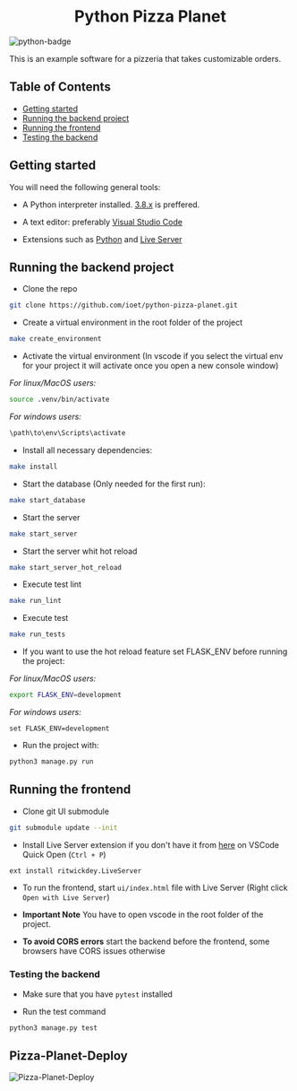 <h1 align="center"> Python Pizza Planet </h1>

![python-badge](https://img.shields.io/badge/python-%2314354C.svg?style=for-the-badge&logo=python&logoColor=white)

This is an example software for a pizzeria that takes customizable orders.

## Table of Contents

- [Getting started](#getting-started)
- [Running the backend project](#running-the-backend-project)
- [Running the frontend](#running-the-frontend)
- [Testing the backend](#testing-the-backend)

## Getting started

You will need the following general tools:

- A Python interpreter installed. [3.8.x](https://www.python.org/downloads/release/python-3810/) is preffered.

- A text editor: preferably [Visual Studio Code](https://code.visualstudio.com/download)

- Extensions such as [Python](https://marketplace.visualstudio.com/items?itemName=ms-python.python) and [Live Server](https://marketplace.visualstudio.com/items?itemName=ritwickdey.LiveServer)

## Running the backend project

- Clone the repo

```bash
git clone https://github.com/ioet/python-pizza-planet.git
```

- Create a virtual environment in the root folder of the project

```bash
make create_environment
```

- Activate the virtual environment (In vscode if you select the virtual env for your project it will activate once you open a new console window)

_For linux/MacOS users:_

```bash
source .venv/bin/activate 
```

_For windows users:_

```cmd
\path\to\env\Scripts\activate
```

- Install all necessary dependencies:

```bash
make install
```

- Start the database (Only needed for the first run):

```bash
make start_database
```

- Start the server

```bash
make start_server
```

- Start the server whit hot reload

```bash
make start_server_hot_reload
```

- Execute test lint

```bash
make run_lint
```

- Execute test

```bash
make run_tests
```

- If you want to use the hot reload feature set FLASK_ENV before running the project:

_For linux/MacOS users:_

```bash
export FLASK_ENV=development 
```

_For windows users:_

```CMD
set FLASK_ENV=development
```

- Run the project with:

```bash
python3 manage.py run
```

## Running the frontend

- Clone git UI submodule

```bash
git submodule update --init
```

- Install Live Server extension if you don't have it from [here](https://marketplace.visualstudio.com/items?itemName=ritwickdey.LiveServer) on VSCode Quick Open (`Ctrl + P`)

```bash
ext install ritwickdey.LiveServer
```

- To run the frontend, start `ui/index.html` file with Live Server (Right click `Open with Live Server`)

- **Important Note** You have to open vscode in the root folder of the project.

- **To avoid CORS errors** start the backend before the frontend, some browsers have CORS issues otherwise

### Testing the backend

- Make sure that you have `pytest` installed

- Run the test command

```bash
python3 manage.py test
```
## Pizza-Planet-Deploy

![Pizza-Planet-Deploy](http://www.plantuml.com/plantuml/svg/hLPjRzis4FwkNt4H0ZG18cl9-YdmWkPjgO4KDUmM_LAWeAYBJ8GY1PAAwmxvxpkIiYHdSJ0C4mn9l7kUu_7Uv0_MCUFQMi9S_Fh5ihba2brsWutKcoHv1quuYQyf9_1HLAjCuXDAO8QlX4FkMeDG2bOPLYS79Ju8XN3vRJdtEwoSQ-nvdXksdbJ2hTgYjMYuLWwLct1Tvsnj9IkiVsQ253Pxq2PhQ5llOlvq-dxoMruAwv83eRXiozvuJizhNTTQJHfQ_bD_mnmhcCLySRFS0xb3XOR9_2jvjGzYTDlOi9dKRVasAjWJ_4gsk0T87ZUjm_oUrKN9ultFLd4dzfxZ4rEimfeYTgUVq2YcEER1cM_CyTKUrcNJIC6PjpkZS5Dw_6j-EP_TCOThjjdhe7ACScXiVYkPTOBtaWLMb0Yp-Mz-tklAxc4kaRT6kCsi938zVP2a2Fojw99pj7ROOg5b5-A-w9RpnUpBxVBhulvVrDssmZBhIYcAl1AoO8P-B1jK3Jc5begGQh1RzCwtHevsp4lD7r_Mq0k8GsCOLNVz9Ygw6teXujv1B2xgE0H33STK9T72ce30WBVMwHgisr3JjbQeYjxHe7QR1Y43XLY2qx0I9IR-Db8dzb6eXivSWwG81eOsRgL7Ydv7-2i1kguOVwp88LLUQwcDp-6FgxiVrv_lFoyYG9iIJLGwmvGbEnJre5kkMAdNtiS79YqcpvIzncYEfPyYXsHhHkS-EgHaFGcE9t3e_JhjdcT_fEbnCZYK1a9TzVZZxsfQN4JED2yklgl8IvC3LEMmqOI2klRJ2np-T20KnR6GT30ezCyTZoXMZMhheqEw5MYE8PaMX3iFw8ifzwSy3wOkQ6VeOE0td-P1Iq_F85zsdKZewW_ivyy9f93IpR-dny0i-9eT7tTws9SGcGFQyCjs3V6uC0ZYo4wzdPvr-hzQEzkr5ZkWCtNL2bbsPW8hQfFj60qbVSJzwx6lgpuI-sOE1URsUf6688NW83TZtZ1d218MQxyO4RXSZmcl3M0FzXTX86feCJ8XWsniPHYd7PS4q4bWbymQKOsfRqsspjZiyXFufNrXIj2dzjMp-ndRSGSXI9A-i4318EdO27qaEoQzlK2RqX9qA2F8J7RXCt0-T4XwIhq9NPu3O2YKCUpt01jqa96f6DWnx7s0qHQGbGI8PiU0im7G4Y1cDze99gF01prw6zTqx_4n02DAbw6jnCDYfCUI60lVcd4TICzxUhdqVvLqisteVfcC_YZ4LeXZ_oIz4-vZMwIXANRQQ_HTw7giax1GkZOqMsYrQiLsoVE5_m3Kr4z1xqD8089beoITHX5CisoBwDqD9mt2v-G33J7wBFqD "Pizza-Planet-Deploy")